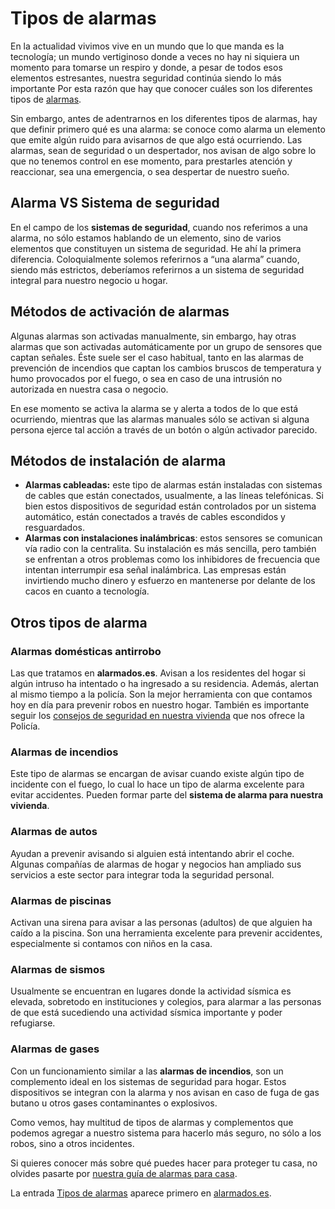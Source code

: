 # Tipos de alarmas

En la actualidad vivimos vive en un mundo que lo que manda es la tecnología; un mundo vertiginoso donde a veces no hay ni siquiera un momento para tomarse un respiro y donde, a pesar de todos esos elementos estresantes, nuestra seguridad continúa siendo lo más importante Por esta razón que hay que conocer cuáles son los diferentes tipos de [alarmas](https://www.alarmados.es/).

Sin embargo, antes de adentrarnos en los diferentes tipos de alarmas, hay que definir primero qué es una alarma: se conoce como alarma un elemento que emite algún ruido para avisarnos de que algo está ocurriendo. Las alarmas, sean de seguridad o un despertador, nos avisan de algo sobre lo que no tenemos control en ese momento, para prestarles atención y reaccionar, sea una emergencia, o sea despertar de nuestro sueño.

## Alarma VS Sistema de seguridad

En el campo de los **sistemas de seguridad**, cuando nos referimos a una alarma, no sólo estamos hablando de un elemento, sino de varios elementos que constituyen un sistema de seguridad. He ahí la primera diferencia. Coloquialmente solemos referirnos a “una alarma” cuando, siendo más estrictos, deberíamos referirnos a un sistema de seguridad integral para nuestro negocio u hogar.

## Métodos de activación de alarmas

Algunas alarmas son activadas manualmente, sin embargo, hay otras alarmas que son activadas automáticamente por un grupo de sensores que captan señales. Éste suele ser el caso habitual, tanto en las alarmas de prevención de incendios que captan los cambios bruscos de temperatura y humo provocados por el fuego, o sea en caso de una intrusión no autorizada en nuestra casa o negocio.

En ese momento se activa la alarma se y alerta a todos de lo que está ocurriendo, mientras que las alarmas manuales sólo se activan si alguna persona ejerce tal acción a través de un botón o algún activador parecido.

## Métodos de instalación de alarma

*   **Alarmas cableadas:** este tipo de alarmas están instaladas con sistemas de cables que están conectados, usualmente, a las líneas telefónicas. Si bien estos dispositivos de seguridad están controlados por un sistema automático, están conectados a través de cables escondidos y resguardados.
*   **Alarmas con instalaciones inalámbricas**: estos sensores se comunican vía radio con la centralita. Su instalación es más sencilla, pero también se enfrentan a otros problemas como los inhibidores de frecuencia que intentan interrumpir esa señal inalámbrica. Las empresas están invirtiendo mucho dinero y esfuerzo en mantenerse por delante de los cacos en cuanto a tecnología.

## Otros tipos de alarma

### Alarmas domésticas antirrobo

Las que tratamos en **alarmados.es**. Avisan a los residentes del hogar si algún intruso ha intentado o ha ingresado a su residencia. Además, alertan al mismo tiempo a la policía. Son la mejor herramienta con que contamos hoy en día para prevenir robos en nuestro hogar. También es importante seguir los [consejos de seguridad en nuestra vivienda](http://www.policia.es/consejos/vivienda.html) que nos ofrece la Policía.

### Alarmas de incendios

Este tipo de alarmas se encargan de avisar cuando existe algún tipo de incidente con el fuego, lo cual lo hace un tipo de alarma excelente para evitar accidentes. Pueden formar parte del **sistema de alarma para nuestra vivienda**.

### Alarmas de autos

Ayudan a prevenir avisando si alguien está intentando abrir el coche. Algunas compañías de alarmas de hogar y negocios han ampliado sus servicios a este sector para integrar toda la seguridad personal.

### Alarmas de piscinas

Activan una sirena para avisar a las personas (adultos) de que alguien ha caído a la piscina. Son una herramienta excelente para prevenir accidentes, especialmente si contamos con niños en la casa.

### Alarmas de sismos

Usualmente se encuentran en lugares donde la actividad sísmica es elevada, sobretodo en instituciones y colegios, para alarmar a las personas de que está sucediendo una actividad sísmica importante y poder refugiarse.

### Alarmas de gases

Con un funcionamiento similar a las **alarmas de incendios**, son un complemento ideal en los sistemas de seguridad para hogar. Estos dispositivos se integran con la alarma y nos avisan en caso de fuga de gas butano u otros gases contaminantes o explosivos.

Como vemos, hay multitud de tipos de alarmas y complementos que podemos agregar a nuestro sistema para hacerlo más seguro, no sólo a los robos, sino a otros incidentes.

Si quieres conocer más sobre qué puedes hacer para proteger tu casa, no olvides pasarte por [nuestra guía de alarmas para casa](https://www.alarmados.es/alarmas-para-casa/).

La entrada [Tipos de alarmas](https://www.alarmados.es/tipos-de-alarmas/) aparece primero en [alarmados.es](https://www.alarmados.es).
